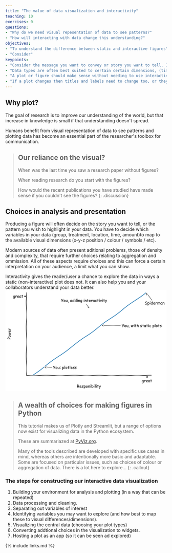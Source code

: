 ```yaml
---
title: "The value of data visualization and interactivity"
teaching: 10
exercises: 0
questions:
- "Why do we need visual repesentation of data to see patterns?"
- "How will interacting with data change this understanding?"
objectives:
- "To understand the difference between static and interactive figures"
- "Consider"
keypoints:
- "Consider the message you want to convey or story you want to tell. Is it clearer with interactivity?"
- "Data types are often best suited to certain certain dimensions, (timeseries as a continuous x-axis, rather than coloured groups)"
- "A plot or figure should make sense without needing to use interactivity"
- "If a plot changes then titles and labels need to change too, or they will be inaccurate or misleading"
---
```


## Why plot?
The goal of research is to improve our understanding of the world, but that increase in knowledge is small if that understanding doesn't spread.  

Humans benefit from visual representation of data to see patterns and plotting data has become an essential part of the researcher's toolbox for communication.

> ## Our reliance on the visual?
> When was the last time you saw a research paper without figures?
>
> When reading research do you start with the figures?
>
> How would the recent publications you have studied have made sense if you couldn't see the figures?
{: .discussion}

## Choices in analysis and presentation
Producing a figure will often decide on the story you want to tell, or the pattern you wish to highlight in your data. You have to decide which variables in your data (group, treatment, location, time, amount)to map to the available visual dimensions (x-y-z position / colour / symbols / etc).

Modern sources of data often present aditional problems, those of density and complexity, that require further choices relating to aggregation and ommission. All of these aspects require choices and this can force a certain interpretation on your audience, a limit what you can show.

Interactivity gives the reader/user a chance to explore the data in ways a static (non-interactive) plot does not.  It can also help you and your collaborators understand your data better.
![Plotting can be used to enlighten, interactivity can allow exploration](../fig/plotting_power.png)

> ## A wealth of choices for making figures in Python
> This tutorial makes us of Plotly and Streamlit, but a range of options now exist for visualizing data in the Python ecosystem.  
>
> These are summariazed at [PyViz.org](https://pyviz.org/tools.html).
>
> Many of the tools described are developed with specific use cases in mind, whereas others are intentionally more basic and adaptable. Some are focused on particular issues, such as choices of colour or aggregation of data. There is a lot here to explore...
{: .callout}

### The steps for constructing our interactive data visualization
  1. Building your environment for analysis and plotting (in a way that can be repeated)
  2. Data processing and cleaning. 
  3. Separating out variables of interest
  4. Identifying variables you may want to explore (and how best to map these to visual differences/dimensions).
  5. Visualizing the central data (choosing your plot types)
  6. Converting addtional choices in the visualization to widgets.
  7. Hosting a plot as an app (so it can be seen ad explored)

{% include links.md %}
